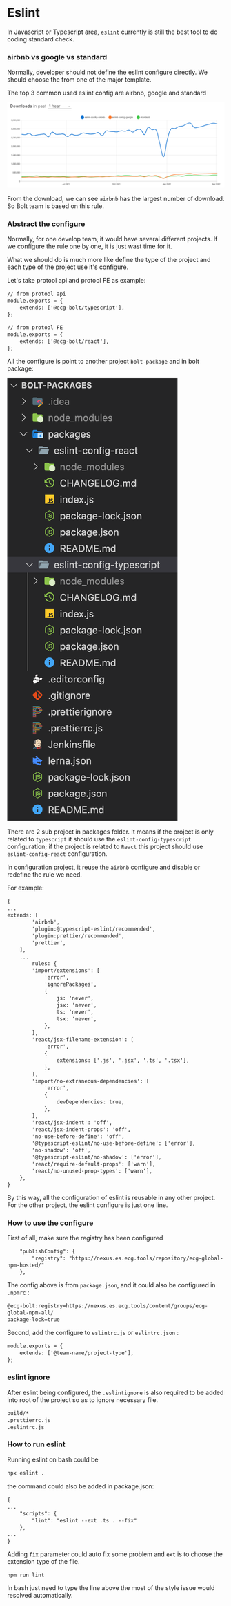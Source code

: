 # Eslint

In Javascript or Typescript area, [`eslint`](https://eslint.org) currently is still the best tool to do coding standard check.&#x20;



### airbnb vs google vs standard

Normally, developer should not define the eslint configure directly. We should choose the from one of the major template.

The top 3 common used eslint config are airbnb, google and standard

![](<../../.gitbook/assets/image (1).png>)

From the download, we can see `airbnb` has the largest number of download. So Bolt team is based on this rule.



### Abstract the configure

Normally, for one develop team, it would have several different projects. If we configure the rule one by one, it is just wast time for it.

What we should do is much more like define the type of the project and each type of the project use it's configure.



Let's take protool api and protool FE as example:

```
// from protool api
module.exports = {
    extends: ['@ecg-bolt/typescript'],
};

```

```
// from protool FE
module.exports = {
    extends: ['@ecg-bolt/react'],
};

```



All the configure is point to another project `bolt-package`  and in bolt package:

![](<../../.gitbook/assets/image (2).png>)

There are 2 sub project in packages folder. It means if the project is only related to `typescript` it should use the `eslint-config-typescript` configuration; if the project is related to `React` this project should use `eslint-config-react` configuration.

In configuration project, it reuse the `airbnb` configure and disable or redefine the rule we need.

For example:

```
{
...
extends: [
        'airbnb',
        'plugin:@typescript-eslint/recommended',
        'plugin:prettier/recommended',
        'prettier',
    ],
    ...
        rules: {
        'import/extensions': [
            'error',
            'ignorePackages',
            {
                js: 'never',
                jsx: 'never',
                ts: 'never',
                tsx: 'never',
            },
        ],
        'react/jsx-filename-extension': [
            'error',
            {
                extensions: ['.js', '.jsx', '.ts', '.tsx'],
            },
        ],
        'import/no-extraneous-dependencies': [
            'error',
            {
                devDependencies: true,
            },
        ],
        'react/jsx-indent': 'off',
        'react/jsx-indent-props': 'off',
        'no-use-before-define': 'off',
        '@typescript-eslint/no-use-before-define': ['error'],
        'no-shadow': 'off',
        '@typescript-eslint/no-shadow': ['error'],
        'react/require-default-props': ['warn'],
        'react/no-unused-prop-types': ['warn'],
    },
}
```

By this way, all the configuration of eslint is reusable in any other project. For the other project, the eslint configure is just one line.

### How to use the configure

First of all, make sure the registry has been configured

```
    "publishConfig": {
        "registry": "https://nexus.es.ecg.tools/repository/ecg-global-npm-hosted/"
    },
```

The config above is from `package.json`, and it could also be configured in `.npmrc` :

```
@ecg-bolt:registry=https://nexus.es.ecg.tools/content/groups/ecg-global-npm-all/
package-lock=true
```

Second, add the configure to `eslintrc.js` or `eslintrc.json` :

```
module.exports = {
    extends: ['@team-name/project-type'],
};
```

### eslint ignore

After eslint being configured, the `.eslintignore` is also required to be added into root of the project so as to ignore necessary file.

```
build/*
.prettierrc.js
.eslintrc.js
```

### How to run eslint

Running eslint on bash could be

```bash
npx eslint .
```

the command could also be added in package.json:

```
{
...
    "scripts": {
        "lint": "eslint --ext .ts . --fix"
    },
...
}
```

Adding `fix` parameter could auto fix some problem and `ext` is to choose the extension type of the file.

```
npm run lint
```

In bash just need to type the line above the most of the style issue would resolved automatically.
